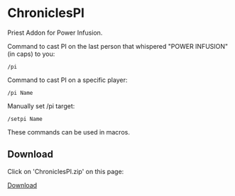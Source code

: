 # ChroniclesPI

Priest Addon for Power Infusion.

Command to cast PI on the last person that whispered "POWER INFUSION" (in caps) to you:

	/pi

Command to cast PI on a specific player:

	/pi Name

Manually set /pi target:

	/setpi Name

These commands can be used in macros.

## Download

Click on 'ChroniclesPI.zip' on this page:

[Download](https://github.com/EinBaum/ChroniclesPI/releases)
